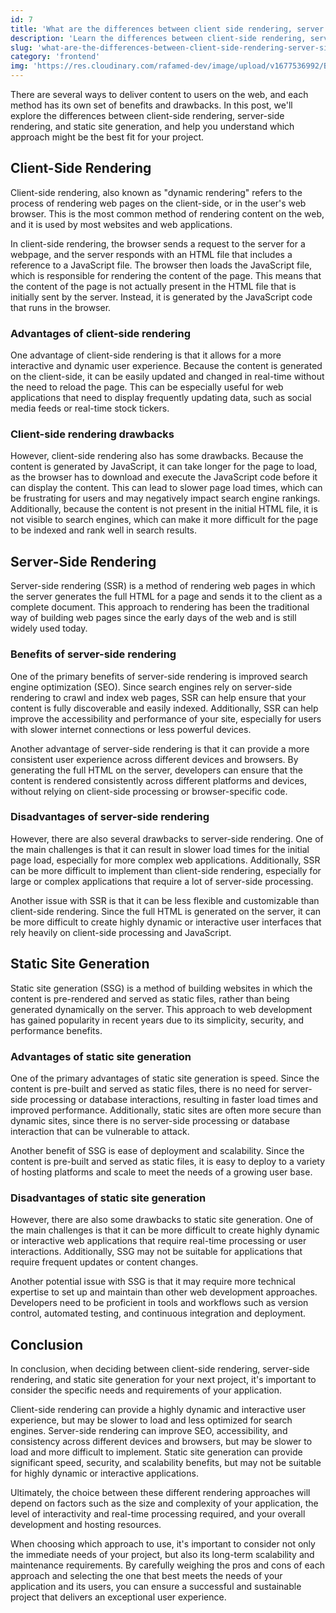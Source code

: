 ```yaml
---
id: 7
title: 'What are the differences between client side rendering, server side rendering and static site generation'
description: 'Learn the differences between client-side rendering, server-side rendering, and static site generation to make an informed decision.'
slug: 'what-are-the-differences-between-client-side-rendering-server-side-rendering-and-static-site-generation'
category: 'frontend'
img: 'https://res.cloudinary.com/rafamed-dev/image/upload/v1677536992/Blog/thumbnail_ai1hzq.jpg'
---
```


There are several ways to deliver content to users on the web, and each method has its own set of benefits and drawbacks. In this post, we'll explore the differences between client-side rendering, server-side rendering, and static site generation, and help you understand which approach might be the best fit for your project.

## Client-Side Rendering

Client-side rendering, also known as "dynamic rendering" refers to the process of rendering web pages on the client-side, or in the user's web browser. This is the most common method of rendering content on the web, and it is used by most websites and web applications.

In client-side rendering, the browser sends a request to the server for a webpage, and the server responds with an HTML file that includes a reference to a JavaScript file. The browser then loads the JavaScript file, which is responsible for rendering the content of the page. This means that the content of the page is not actually present in the HTML file that is initially sent by the server. Instead, it is generated by the JavaScript code that runs in the browser.

### Advantages of client-side rendering

One advantage of client-side rendering is that it allows for a more interactive and dynamic user experience. Because the content is generated on the client-side, it can be easily updated and changed in real-time without the need to reload the page. This can be especially useful for web applications that need to display frequently updating data, such as social media feeds or real-time stock tickers.

### Client-side rendering drawbacks

However, client-side rendering also has some drawbacks. Because the content is generated by JavaScript, it can take longer for the page to load, as the browser has to download and execute the JavaScript code before it can display the content. This can lead to slower page load times, which can be frustrating for users and may negatively impact search engine rankings. Additionally, because the content is not present in the initial HTML file, it is not visible to search engines, which can make it more difficult for the page to be indexed and rank well in search results.

## Server-Side Rendering

Server-side rendering (SSR) is a method of rendering web pages in which the server generates the full HTML for a page and sends it to the client as a complete document. This approach to rendering has been the traditional way of building web pages since the early days of the web and is still widely used today.

### Benefits of server-side rendering

One of the primary benefits of server-side rendering is improved search engine optimization (SEO). Since search engines rely on server-side rendering to crawl and index web pages, SSR can help ensure that your content is fully discoverable and easily indexed. Additionally, SSR can help improve the accessibility and performance of your site, especially for users with slower internet connections or less powerful devices.

Another advantage of server-side rendering is that it can provide a more consistent user experience across different devices and browsers. By generating the full HTML on the server, developers can ensure that the content is rendered consistently across different platforms and devices, without relying on client-side processing or browser-specific code.

### Disadvantages of server-side rendering

However, there are also several drawbacks to server-side rendering. One of the main challenges is that it can result in slower load times for the initial page load, especially for more complex web applications. Additionally, SSR can be more difficult to implement than client-side rendering, especially for large or complex applications that require a lot of server-side processing.

Another issue with SSR is that it can be less flexible and customizable than client-side rendering. Since the full HTML is generated on the server, it can be more difficult to create highly dynamic or interactive user interfaces that rely heavily on client-side processing and JavaScript.

## Static Site Generation

Static site generation (SSG) is a method of building websites in which the content is pre-rendered and served as static files, rather than being generated dynamically on the server. This approach to web development has gained popularity in recent years due to its simplicity, security, and performance benefits.

### Advantages of static site generation

One of the primary advantages of static site generation is speed. Since the content is pre-built and served as static files, there is no need for server-side processing or database interactions, resulting in faster load times and improved performance. Additionally, static sites are often more secure than dynamic sites, since there is no server-side processing or database interaction that can be vulnerable to attack.

Another benefit of SSG is ease of deployment and scalability. Since the content is pre-built and served as static files, it is easy to deploy to a variety of hosting platforms and scale to meet the needs of a growing user base.

### Disadvantages of static site generation

However, there are also some drawbacks to static site generation. One of the main challenges is that it can be more difficult to create highly dynamic or interactive web applications that require real-time processing or user interactions. Additionally, SSG may not be suitable for applications that require frequent updates or content changes.

Another potential issue with SSG is that it may require more technical expertise to set up and maintain than other web development approaches. Developers need to be proficient in tools and workflows such as version control, automated testing, and continuous integration and deployment.

## Conclusion

In conclusion, when deciding between client-side rendering, server-side rendering, and static site generation for your next project, it's important to consider the specific needs and requirements of your application.

Client-side rendering can provide a highly dynamic and interactive user experience, but may be slower to load and less optimized for search engines. Server-side rendering can improve SEO, accessibility, and consistency across different devices and browsers, but may be slower to load and more difficult to implement. Static site generation can provide significant speed, security, and scalability benefits, but may not be suitable for highly dynamic or interactive applications.

Ultimately, the choice between these different rendering approaches will depend on factors such as the size and complexity of your application, the level of interactivity and real-time processing required, and your overall development and hosting resources.

When choosing which approach to use, it's important to consider not only the immediate needs of your project, but also its long-term scalability and maintenance requirements. By carefully weighing the pros and cons of each approach and selecting the one that best meets the needs of your application and its users, you can ensure a successful and sustainable project that delivers an exceptional user experience.
